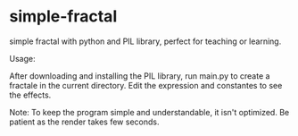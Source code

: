 # simple-fractal
simple fractal with python and PIL library, perfect for teaching or learning.

Usage:

After downloading and installing the PIL library, run main.py to create a fractale in the current directory.
Edit the expression and constantes to see the effects.

Note:
To keep the program simple and understandable, it isn't optimized.
Be patient as the render takes few seconds.
